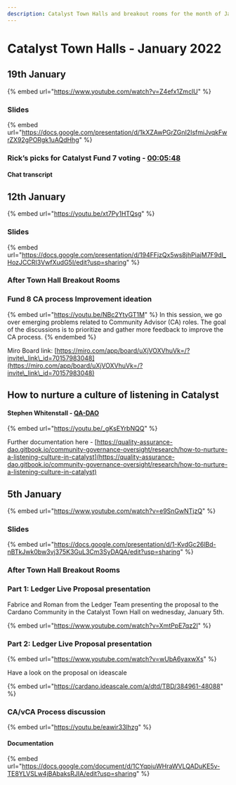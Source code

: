 ```yaml
---
description: Catalyst Town Halls and breakout rooms for the month of January
---
```


# Catalyst Town Halls - January 2022

## 19th January

{% embed url="https://www.youtube.com/watch?v=Z4efx1ZmclU" %}

### Slides

{% embed url="https://docs.google.com/presentation/d/1kXZAwPGrZGnI2IsfmiJvqkFwrZX92gPORgk1uAQdHhg" %}

### Rick’s picks for Catalyst Fund 7 voting - [00:05:48](https://www.youtube.com/watch?v=Z4efx1ZmclU\&t=348s)

#### Chat transcript



## 12th January

{% embed url="https://youtu.be/xt7Py1HTQsg" %}

### Slides

{% embed url="https://docs.google.com/presentation/d/194FFjzQx5ws8jhPiajM7F9dI_HozJCCRI3VwfXudG5I/edit?usp=sharing" %}

### After Town Hall Breakout Rooms

### Fund 8 CA process Improvement ideation

{% embed url="https://youtu.be/NBc2YtyGT1M" %}
In this session, we go over emerging problems related to Community Advisor (CA) roles. The goal of the discussions is to prioritize and gather more feedback to improve the CA process.
{% endembed %}

Miro Board link: [https://miro.com/app/board/uXjVOXVhuVk=/?invite\_link\_id=70157983048](https://miro.com/app/board/uXjVOXVhuVk=/?invite\_link\_id=70157983048)

## How to nurture a culture of listening in Catalyst

#### Stephen Whitenstall - [QA-DAO](https://quality-assurance-dao.github.io)

{% embed url="https://youtu.be/_gKsEYrbNQQ" %}

Further documentation here - [https://quality-assurance-dao.gitbook.io/community-governance-oversight/research/how-to-nurture-a-listening-culture-in-catalyst](https://quality-assurance-dao.gitbook.io/community-governance-oversight/research/how-to-nurture-a-listening-culture-in-catalyst)

## 5th January

{% embed url="https://www.youtube.com/watch?v=e9SnGwNTjzQ" %}

### Slides&#x20;

{% embed url="https://docs.google.com/presentation/d/1-KvdGc26lBd-nBTkJwk0bw3vj375K3GuL3Cm3SyDAQA/edit?usp=sharing" %}

### After Town Hall Breakout Rooms

### Part 1: Ledger Live Proposal presentation

Fabrice and Roman from the Ledger Team presenting the proposal to the Cardano Community in the Catalyst Town Hall on wednesday, January 5th.

{% embed url="https://www.youtube.com/watch?v=XmtPpE7qz2I" %}

### Part 2: Ledger Live Proposal presentation

{% embed url="https://www.youtube.com/watch?v=wUbA6yaxwXs" %}

Have a look on the proposal on ideascale

{% embed url="https://cardano.ideascale.com/a/dtd/TBD/384961-48088" %}

### CA/vCA Process discussion

{% embed url="https://youtu.be/eawir33lhzg" %}

#### Documentation

{% embed url="https://docs.google.com/document/d/1CYqpiuWHraWVLQADuKE5v-TE8YLVSLw4jBAbaksRJIA/edit?usp=sharing" %}
